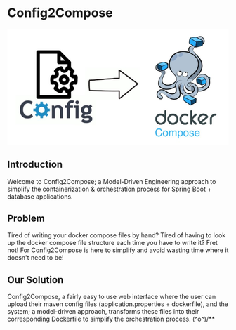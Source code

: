 # Config2Compose

<img src="imgs/config2compose.jpg" width="600">


## Introduction

Welcome to Config2Compose; a Model-Driven Engineering approach to simplify the containerization & orchestration process for Spring Boot + database applications. 

## Problem

Tired of writing your docker compose files by hand? Tired of having to look up the docker compose file structure each time you have to write it? Fret not! For Config2Compose is here to simplify and avoid wasting time where it doesn't need to be!

## Our Solution

Config2Compose, a fairly easy to use web interface where the user can upload their maven config files (application.properties + dockerfile), and the system; a model-driven approach, transforms these files into their corresponding Dockerfile to simplify the orchestration process. \(^o^)/**
